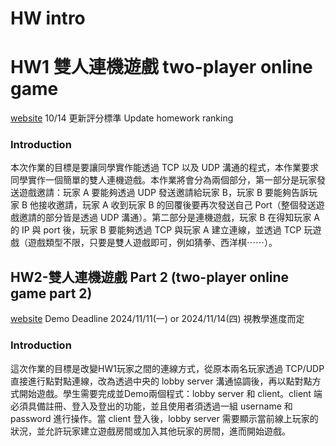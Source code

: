 # HW intro 
# HW1 雙人連機遊戲 two-player online game
[website](https://bold-bonnet-933.notion.site/HW1-two-player-online-game-10313c7da37780658219d0cb00d30e2f)
10/14 更新評分標準 Update homework ranking

### Introduction

本次作業的目標是要讓同學實作能透過 TCP 以及 UDP 溝通的程式，本作業要求同學實作一個簡單的雙人連機遊戲。本作業將會分為兩個部分，第一部分是玩家發送遊戲邀請：玩家 A 要能夠透過 UDP 發送邀請給玩家 B，玩家 B 要能夠告訴玩家 B 他接收邀請，玩家 A 收到玩家 B 的回覆後要再次發送自己 Port（整個發送遊戲邀請的部分皆是透過 UDP 溝通）。第二部分是連機遊戲，玩家 B 在得知玩家 A 的 IP 與 port 後，玩家 B 要能夠透過 TCP 與玩家 A 建立連線，並透過 TCP 玩遊戲（遊戲類型不限，只要是雙人遊戲即可，例如猜拳、西洋棋⋯⋯）。


## HW2-雙人連機遊戲 Part 2 (two-player online game part 2)
[website](https://hackmd.io/@wei0107/rk0gAJWkkl)
Demo Deadline 2024/11/11(一) or 2024/11/14(四) 視教學進度而定

### Introduction
這次作業的目標是改變HW1玩家之間的連線方式，從原本兩名玩家透過 TCP/UDP 直接進行點對點連線，改為透過中央的 lobby server 溝通協調後，再以點對點方式開始遊戲。學生需要完成並Demo兩個程式：lobby server 和 client。client 端必須具備註冊、登入及登出的功能，並且使用者須透過一組 username 和 password 進行操作。當 client 登入後，lobby server 需要顯示當前線上玩家的狀況，並允許玩家建立遊戲房間或加入其他玩家的房間，進而開始遊戲。